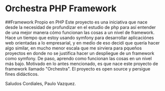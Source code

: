 # Orchestra PHP Framework
##Framework Propio en PHP
Este proyecto es una iniciativa que nace desde la necesidad de profundizar en el estudio de php para así entender de una mejor manera cómo funcionan las cosas a un nivel de framework.
Hace un tiempo que estoy usando symfony para desarrollar aplicaciónes web orientadas a lo empresarial, y en medio de eso decidí que quería hacer algo similar, en mucho menor escala que me sirviera para pqueños proyectos en donde no se justifica hacer un despliegue de un framework como symfony. De paso, aprendo como funcionan las cosas en un nivel más bajo.
Motivado en lo antes mencionado, es que nace este proyecto de framework llamado "Orchestra".
El proyecto es open source y persigue fines didácticos.

Saludos Cordiales, Paulo Vazquez.
